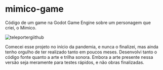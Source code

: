 # mimico-game
Código de um game na Godot Game Engine sobre um personagem que criei, o Mímico.

![teleportergiithub](https://user-images.githubusercontent.com/75226172/189782212-1be4c1c2-bd14-4373-ac16-ae6855ccb54f.gif)


  Comecei esse projeto no início da pandemia, e nunca o finalizei, mas ainda tenho orgulho de ter realizado tanto em poucos meses. Desenvolvi tanto o código fonte quanto a arte e trilha sonora. Embora a arte presente nessa versão seja meramente para testes rápidos, e não obras finalizadas.

